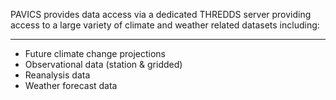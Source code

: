PAVICS provides data access via a dedicated THREDDS server
providing access to a large variety of climate and weather related datasets including:
___
* Future climate change projections 
* Observational data (station & gridded)
* Reanalysis data
* Weather forecast data 